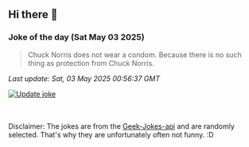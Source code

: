 ## Hi there 👋

### Joke of the day (Sat May 03 2025)
<!-- joke -->
>Chuck Norris does not wear a condom. Because there is no such thing as protection from Chuck Norris.
<!-- /joke -->

*Last update: Sat, 03 May 2025 00:56:37 GMT*

[![Update joke](https://github.com/nclskfm/nclskfm/actions/workflows/joke.yml/badge.svg)](https://github.com/nclskfm/nclskfm/actions/workflows/joke.yml)

<br><br>
Disclaimer: The jokes are from the [Geek-Jokes-api](https://github.com/sameerkumar18/geek-joke-api) and are randomly selected. That's why they are unfortunately often not funny. :D
